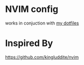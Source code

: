 # NVIM config

works in conjuction with [my dotfiles](https://github.com/DarthOstrich/dotfiles)

# Inspired By
https://github.com/kingluddite/nvim
